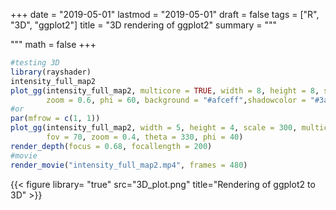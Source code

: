 +++
date = "2019-05-01"
lastmod = "2019-05-01"
draft = false
tags = ["R", "3D", "ggplot2"]
title = "3D rendering of ggplot2"
summary = """

"""
math = false
+++



```r
#testing 3D
library(rayshader)
intensity_full_map2
plot_gg(intensity_full_map2, multicore = TRUE, width = 8, height = 8, scale = 300,
        zoom = 0.6, phi = 60, background = "#afceff",shadowcolor = "#3a4f70")
#or
par(mfrow = c(1, 1))
plot_gg(intensity_full_map2, width = 5, height = 4, scale = 300, multicore = TRUE, windowsize = c(1200, 960),
        fov = 70, zoom = 0.4, theta = 330, phi = 40)
render_depth(focus = 0.68, focallength = 200)
#movie
render_movie("intensity_full_map2.mp4", frames = 480)

```
{{< figure library= "true" src="3D_plot.png" title="Rendering of ggplot2 to 3D" >}}
